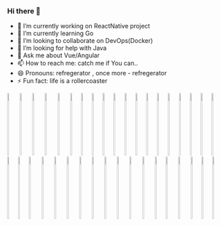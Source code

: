 ### Hi there 👋

<!--
**wysRocket/wysRocket** is a ✨ _special_ ✨ repository because its `README.md` (this file) appears on your GitHub profile.

Here are some ideas to get you started:
-->
- 🔭 I’m currently working on ReactNative project
- 🌱 I’m currently learning Go
- 👯 I’m looking to collaborate on DevOps(Docker)
- 🤔 I’m looking for help with Java
- 💬 Ask me about Vue/Angular
- 📫 How to reach me: catch me if You can..
- 😄 Pronouns: refregerator , once more - refregerator 
- ⚡ Fun fact: life is a rollercoaster 


<img src="https://cdn.svgporn.com/logos/vitejs.svg" width="5%" height="144"> <img src="https://cdn.svgporn.com/logos/react.svg" width="5%" height="144"> <img src="https://cdn.svgporn.com/logos/reactivex.svg" width="5%" height="144"> <img src="https://cdn.svgporn.com/logos/angular-icon.svg" width="5%" height="144"> <img src="https://cdn.svgporn.com/logos/go.svg" width="5%" height="144"> <img src="https://cdn.svgporn.com/logos/postman-icon.svg" width="5%" height="144"><img src="https://cdn.svgporn.com/logos/azure-icon.svg" width="5%" height="144"><img src="https://cdn.svgporn.com/logos/ant-design.svg" width="5%" height="144"><img src="https://cdn.svgporn.com/logos/docker-icon.svg" width="5%" height="144"><img src="https://cdn.svgporn.com/logos/sentry-icon.svg" width="5%" height="144"><img src="https://cdn.svgporn.com/logos/google-cloud-functions.svg" width="5%" height="144"><img src="https://cdn.svgporn.com/logos/nginx.svg" width="5%" height="144"><img src="https://cdn.svgporn.com/logos/pixijs.svg" width="5%" height="144"><img src="https://cdn.svgporn.com/logos/kafka.svg" width="5%" height="144"><img src="https://cdn.svgporn.com/logos/digital-ocean.svg" width="5%" height="144"><img src="https://cdn.svgporn.com/logos/esbuild.svg" width="5%" height="144"><img src="https://cdn.svgporn.com/logos/terraform-icon.svg" width="5%" height="144"><img src="https://cdn.svgporn.com/logos/fastify-icon.svg" width="5%" height="144"><img src="https://cdn.svgporn.com/logos/tsuru.svg" width="5%" height="144"><img src="https://cdn.svgporn.com/logos/lighthouse.svg" width="5%" height="144"><img src="https://cdn.svgporn.com/logos/jelastic.svg" width="5%" height="144"><img src="https://cdn.svgporn.com/logos/aws-lambda.svg" width="5%" height="144"> <img src="https://cdn.svgporn.com/logos/gopher.svg" width="5%" height="144">  <img src="https://cdn.svgporn.com/logos/nextjs-icon.svg" width="5%" height="144"> <img src="https://cdn.svgporn.com/logos/nodejs.svg" width="5%" height="144"> <img src="https://cdn.svgporn.com/logos/nodemon.svg" width="5%" height="144"> <img src="https://cdn.svgporn.com/logos/node-sass.svg" width="5%" height="144">  <img src="https://cdn.svgporn.com/logos/material-ui.svg" width="5%" height="144"> <img src="https://cdn.svgporn.com/logos/materializecss.svg" width="5%" height="144"> <img src="https://cdn.svgporn.com/logos/bootstrap.svg" width="5%" height="144"> <img src="https://cdn.svgporn.com/logos/postgraphile.svg" width="5%" height="144"> <img src="https://cdn.svgporn.com/logos/firebase.svg" width="5%" height="144"><img src="https://cdn.svgporn.com/logos/redux.svg" width="5%" height="144"> <img src="https://cdn.svgporn.com/logos/ionic-icon.svg" width="5%" height="144"> <img src="https://cdn.svgporn.com/logos/firefox.svg" width="5%" height="144"><img src="https://cdn.svgporn.com/logos/typescript-icon.svg" width="5%" height="144"><img src="https://cdn.svgporn.com/logos/vue.svg" width="5%" height="144">


